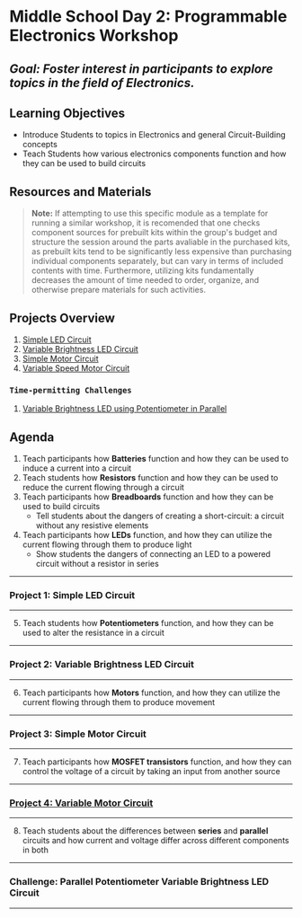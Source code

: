 # Middle School Day 2: Programmable Electronics Workshop

## *Goal: Foster interest in participants to explore topics in the field of Electronics.*

## Learning Objectives

- Introduce Students to topics in Electronics and general Circuit-Building concepts
- Teach Students how various electronics components function and how they can be used to build circuits

## Resources and Materials

> **Note:** If attempting to use this specific module as a template for running a similar workshop, it is recomended that one checks component sources for prebuilt kits within the group's budget and structure the session around the parts avaliable in the purchased kits, as prebuilt kits tend to be significantly less expensive than purchasing individual components separately, but can vary in terms of included contents with time. Furthermore, utilizing kits fundamentally decreases the amount of time needed to order, organize, and otherwise prepare materials for such activities.

[//]: # (TODO)

## Projects Overview

1. [Simple LED Circuit](#project-1-simple-led-circuit)
2. [Variable Brightness LED Circuit](#project-2-variable-brightness-led-circuit)
3. [Simple Motor Circuit](#project-3-simple-motor-circuit)
4. [Variable Speed Motor Circuit](#project-4-variable-motor-circuithttpsyoutubeqmeenqruvzst13)

### `Time-permitting Challenges`

1. [Variable Brightness LED using Potentiometer in Parallel](#challenge-parallel-potentiometer-variable-brightness-led-circuit)

## Agenda

1. Teach participants how **Batteries** function and how they can be used to induce a current into a circuit
2. Teach students how **Resistors** function and how they can be used to reduce the current flowing through a circuit
3. Teach participants how **Breadboards** function and how they can be used to build circuits
    - Tell students about the dangers of creating a short-circuit: a circuit without any resistive elements
4. Teach participants how **LEDs** function, and how they can utilize the current flowing through them to produce light
    - Show students the dangers of connecting an LED to a powered circuit without a resistor in series

---

### **Project 1: Simple LED Circuit**

---

5. Teach students how **Potentiometers** function, and how they can be used to alter the resistance in a circuit

---

### **Project 2: Variable Brightness LED Circuit**

---

6. Teach participants how **Motors** function, and how they can utilize the current flowing through them to produce movement

---

### **Project 3: Simple Motor Circuit**

---

7. Teach participants how **MOSFET transistors** function, and how they can control the voltage of a circuit by taking an input from another source

---

### [**Project 4: Variable Motor Circuit**](https://youtu.be/qmeENqruvZs?t=13)

---

8. Teach students about the differences between **series** and **parallel** circuits and how current and voltage differ across different components in both

---

### **Challenge: Parallel Potentiometer Variable Brightness LED Circuit**

---
